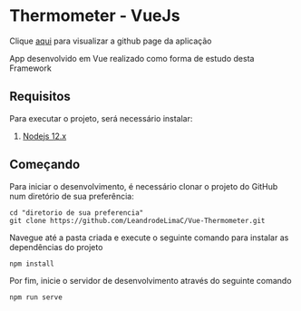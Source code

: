 # Thermometer  - VueJs
Clique [aqui](https://leandrodelimac.github.io/Vue-Thermometer/ "Thermometer DEMO") para visualizar a github page da aplicação

App desenvolvido em Vue realizado como forma de estudo desta Framework

Requisitos
---
Para executar o projeto, será necessário instalar:

1. [Nodejs 12.x](https://nodejs.org/en/)

Começando
---
Para iniciar o desenvolvimento, é necessário clonar o projeto do GitHub num diretório de sua preferência:

```shell
cd "diretorio de sua preferencia"
git clone https://github.com/LeandrodeLimaC/Vue-Thermometer.git
```

Navegue até a pasta criada e execute o seguinte comando para instalar as dependências do projeto
```
npm install
```

Por fim, inicie o servidor de desenvolvimento através do seguinte comando
```
npm run serve
```
